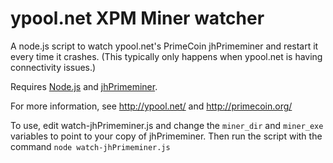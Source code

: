 ypool.net XPM Miner watcher
=======================

A node.js script to watch ypool.net's PrimeCoin jhPrimeminer and restart it every time it crashes. (This typically only happens when ypool.net is having connectivity issues.)

Requires [Node.js](http://nodejs.org/) and [jhPrimeminer](http://azbowling.com/AeroCloud/).

For more information, see http://ypool.net/ and http://primecoin.org/

To use, edit watch-jhPrimeminer.js and change the `miner_dir` and `miner_exe` variables to point to your copy of jhPrimeminer. 
Then run the script with the command `node watch-jhPrimeminer.js`